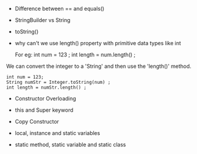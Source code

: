 
- Difference between == and equals()
- StringBuilder vs String
- toString()
- why can't we use length() property with primitive data types like int

    For eg: int num = 123 ; 
            int length = num.length() ; 

We can convert the integer to a 'String' and then use the 'length()' method. 

    int num = 123;
    String numStr = Integer.toString(num) ; 
    int length = numStr.length() ; 

- Constructor Overloading

- this and Super keyword

- Copy Constructor 

- local, instance and static variables

- static method, static variable and static class 
